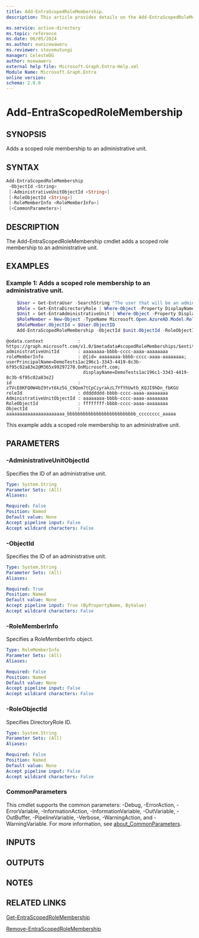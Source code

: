 ```yaml
---
title: Add-EntraScopedRoleMembership.
description: This article provides details on the Add-EntraScopedRoleMembership command.

ms.service: active-directory
ms.topic: reference
ms.date: 06/05/2024
ms.author: eunicewaweru
ms.reviewer: stevemutungi
manager: CelesteDG
author: msewaweru
external help file: Microsoft.Graph.Entra-Help.xml
Module Name: Microsoft.Graph.Entra
online version:
schema: 2.0.0
---
```


# Add-EntraScopedRoleMembership

## SYNOPSIS

Adds a scoped role membership to an administrative unit.

## SYNTAX

```powershell
Add-EntraScopedRoleMembership
 -ObjectId <String> 
 [-AdministrativeUnitObjectId <String>]
 [-RoleObjectId <String>] 
 [-RoleMemberInfo <RoleMemberInfo>] 
 [<CommonParameters>]
```

## DESCRIPTION

The Add-EntraScopedRoleMembership cmdlet adds a scoped role membership to an administrative unit.

## EXAMPLES

### Example 1: Adds a scoped role membership to an administrative unit.
```powershell
    $User = Get-EntraUser -SearchString "The user that will be an admin on this unit"
	$Role = Get-EntraDirectoryRole | Where-Object -Property DisplayName -EQ -Value "User Account Administrator"
	$Unit = Get-EntraAdministrativeUnit | Where-Object -Property DisplayName -Eq -Value "<Display name of unit"
	$RoleMember = New-Object -TypeName Microsoft.Open.AzureAD.Model.RoleMemberInfo
	$RoleMember.ObjectId = $User.ObjectID
    Add-EntraScopedRoleMembership -ObjectId $unit.ObjectId -RoleObjectId $Role.ObjectId -RoleMemberInfo $RoleMember
```
```output
@odata.context             : https://graph.microsoft.com/v1.0/$metadata#scopedRoleMemberships/$entity
administrativeUnitId       : aaaaaaaa-bbbb-cccc-aaaa-aaaaaaaa
roleMemberInfo             : @{id= aaaaaaaa-bbbb-cccc-aaaa-aaaaaaaa; userPrincipalName=DemoTests1ac196c1-3343-4419-8c3b-6f95c02a83e2@M365x99297270.OnMicrosoft.com;
                             displayName=DemoTests1ac196c1-3343-4419-8c3b-6f95c02a83e2}
id                         : zTVcE8KFQ0W4bI9tvt6kz5G_C9Qom7tCpCzyrakzL7YfYhUwtb_KQJI9hDn_fbKGU
roleId                     : dddddddd-bbbb-cccc-aaaa-aaaaaaaa
AdministrativeUnitObjectId : aaaaaaaa-bbbb-cccc-aaaa-aaaaaaaa
RoleObjectId               : ffffffff-bbbb-cccc-aaaa-aaaaaaaa
ObjectId                   : aaaaaaaaaaaaaaaaaaaaaa_bbbbbbbbbbbbbbbbbbbbbbbbbb_cccccccc_aaaaa
```
This example adds a scoped role membership to an administrative unit.

## PARAMETERS

### -AdministrativeUnitObjectId
Specifies the ID of an administrative unit.

```yaml
Type: System.String
Parameter Sets: (All)
Aliases:

Required: False
Position: Named
Default value: None
Accept pipeline input: False
Accept wildcard characters: False
```

### -ObjectId
Specifies the ID of an administrative unit.

```yaml
Type: System.String
Parameter Sets: (All)
Aliases:

Required: True
Position: Named
Default value: None
Accept pipeline input: True (ByPropertyName, ByValue)
Accept wildcard characters: False
```

### -RoleMemberInfo
Specifies a RoleMemberInfo object. 

```yaml
Type: RoleMemberInfo
Parameter Sets: (All)
Aliases:

Required: False
Position: Named
Default value: None
Accept pipeline input: False
Accept wildcard characters: False
```

### -RoleObjectId
Specifies DirectoryRole ID.

```yaml
Type: System.String
Parameter Sets: (All)
Aliases:

Required: False
Position: Named
Default value: None
Accept pipeline input: False
Accept wildcard characters: False
```

### CommonParameters
This cmdlet supports the common parameters: -Debug, -ErrorAction, -ErrorVariable, -InformationAction, -InformationVariable, -OutVariable, -OutBuffer, -PipelineVariable, -Verbose, -WarningAction, and -WarningVariable. For more information, see [about_CommonParameters](https://go.microsoft.com/fwlink/?LinkID=113216).

## INPUTS

## OUTPUTS

## NOTES

## RELATED LINKS

[Get-EntraScopedRoleMembership](Get-EntraScopedRoleMembership.md)

[Remove-EntraScopedRoleMembership](Remove-EntraScopedRoleMembership.md)